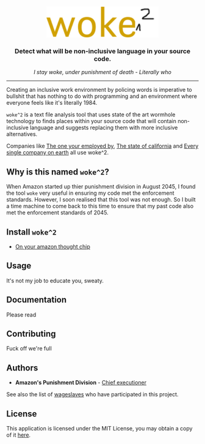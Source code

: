 <p align="center">
  <a href="https://github.com/not-good-enough/wokesquared">
    <img alt="wokesquared logo" src="https://raw.githubusercontent.com/not-good-enough/wokesquared/Landchad/assets/1millionhoursinpaint.png" height="80" />
  </a>
  <h3 align="center">
    Detect what will be non-inclusive language in your source code.
  </h3>
  <p align="center"><em>I stay woke, under punishment of death - Literally who</em></p>
</p>

---

Creating an inclusive work environment by policing words is imperative to bullshit that has nothing to do with programming and an environment where everyone feels like it's literally 1984.

`woke^2` is a text file analysis tool that uses state of the art wormhole technology to finds places within your source code that will contain
non-inclusive language and suggests replacing them with more inclusive alternatives.

Companies like [The one your employed by](https://www.amazon.co.uk/), [The state of california](https://www.ca.gov/) and [Every single company on earth](https://www.amazon.co.uk/) all use woke^2.

## Why is this named `woke^2`?

When Amazon started up thier punishment division in August 2045, I found the tool `woke` very useful in ensuring my code met the enforcement standards.
However, I soon realised that this tool was not enough. 
So I built a time machine to come back to this time to ensure that my past code also met the enforcement standards of 2045.

## Install `woke^2`

- [On your amazon thought chip](https://docs.getwoke.tech/installation)

## Usage

It's not my job to educate you, sweaty.

## Documentation

Please read

## Contributing

Fuck off we're full

## Authors

- **Amazon's Punishment Division** - [Chief executioner](https://github.com/caitlinelfring)

See also the list of [wageslaves](https://github.com/get-woke/woke/contributors) who have participated in this project.

## License

This application is licensed under the MIT License, you may obtain a copy of it
[here](https://github.com/get-woke/woke/blob/main/LICENSE).
